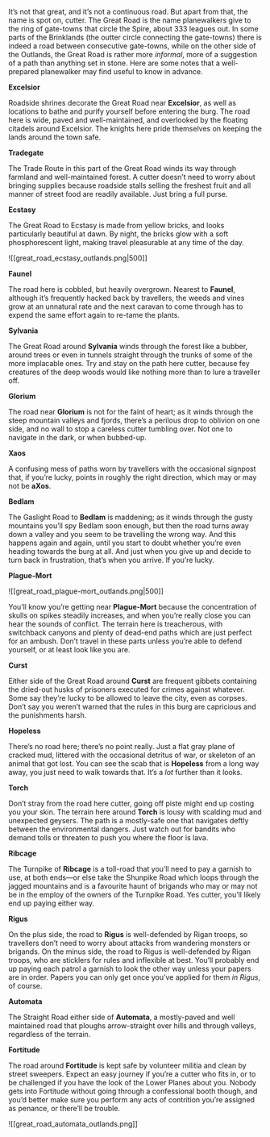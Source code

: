 It’s not that great, and it’s not a continuous road. But apart from that, the name is spot on, cutter. The Great Road is the name planewalkers give to the ring of gate-towns that circle the Spire, about 333 leagues out. In some parts of the Brinklands (the outter circle connecting the gate-towns) there is indeed a road between consecutive gate-towns, while on the other side of the Outlands, the Great Road is rather more _informal_, more of a suggestion of a path than anything set in stone. Here are some notes that a well-prepared planewalker may find useful to know in advance.

**Excelsior**

Roadside shrines decorate the Great Road near **Excelsior**, as well as locations to bathe and purify yourself before entering the burg. The road here is wide, paved and well-maintained, and overlooked by the floating citadels around Excelsior. The knights here pride themselves on keeping the lands around the town safe.

**Tradegate**

The Trade Route in this part of the Great Road winds its way through farmland and well-maintained forest. A cutter doesn’t need to worry about bringing supplies because roadside stalls selling the freshest fruit and all manner of street food are readily available. Just bring a full purse.

**Ecstasy**

The Great Road to Ecstasy is made from yellow bricks, and looks particularly beautiful at dawn. By night, the bricks glow with a soft phosphorescent light, making travel pleasurable at any time of the day.

![[great_road_ecstasy_outlands.png|500]]

**Faunel**

The road here is cobbled, but heavily overgrown. Nearest to **Faunel**, although it’s frequently hacked back by travellers, the weeds and vines grow at an unnatural rate and the next caravan to come through has to expend the same effort again to re-tame the plants.

**Sylvania**

The Great Road around **Sylvania** winds through the forest like a bubber, around trees or even in tunnels straight through the trunks of some of the more implacable ones. Try and stay on the path here cutter, because fey creatures of the deep woods would like nothing more than to lure a traveller off.

**Glorium**

The road near **Glorium** is not for the faint of heart; as it winds through the steep mountain valleys and fjords, there’s a perilous drop to oblivion on one side, and no wall to stop a careless cutter tumbling over. Not one to navigate in the dark, or when bubbed-up.

**Xaos**

A confusing mess of paths worn by travellers with the occasional signpost that, if you’re lucky, points in roughly the right direction, which may or may not be **aXos**.

**Bedlam**

The Gaslight Road to **Bedlam** is maddening; as it winds through the gusty mountains you’ll spy Bedlam soon enough, but then the road turns away down a valley and you seem to be travelling the wrong way. And this happens again and again, until you start to doubt whether you’re even heading towards the burg at all. And just when you give up and decide to turn back in frustration, that’s when you arrive. If you’re lucky.

**Plague-Mort**

![[great_road_plague-mort_outlands.png|500]]

You’ll know you’re getting near **Plague-Mort** because the concentration of skulls on spikes steadily increases, and when you’re really close you can hear the sounds of conflict. The terrain here is treacherous, with switchback canyons and plenty of dead-end paths which are just perfect for an ambush. Don’t travel in these parts unless you’re able to defend yourself, or at least look like you are.

**Curst**

Either side of the Great Road around **Curst** are frequent gibbets containing the dried-out husks of prisoners executed for crimes against whatever. Some say they’re lucky to be allowed to leave the city, even as corpses. Don’t say you weren’t warned that the rules in this burg are capricious and the punishments harsh.

**Hopeless**

There’s no road here; there’s no point really. Just a flat gray plane of cracked mud, littered with the occasional detritus of war, or skeleton of an animal that got lost. You can see the scab that is **Hopeless** from a long way away, you just need to walk towards that. It’s a _lot_ further than it looks.

**Torch**

Don’t stray from the road here cutter, going off piste might end up costing you your skin. The terrain here around **Torch** is lousy with scalding mud and unexpected geysers. The path is a mostly-safe one that navigates deftly between the environmental dangers. Just watch out for bandits who demand tolls or threaten to push you where the floor is lava.

**Ribcage**

The Turnpike of **Ribcage** is a toll-road that you’ll need to pay a garnish to use, at both ends—or else take the Shunpike Road which loops through the jagged mountains and is a favourite haunt of brigands who may or may not be in the employ of the owners of the Turnpike Road. Yes cutter, you’ll likely end up paying either way.

**Rigus**

On the plus side, the road to **Rigus** is well-defended by Rigan troops, so travellers don’t need to worry about attacks from wandering monsters or brigands. On the minus side, the road to Rigus is well-defended by Rigan troops, who are sticklers for rules and inflexible at best. You’ll probably end up paying each patrol a garnish to look the other way unless your papers are in order. Papers you can only get once you’ve applied for them _in Rigus_, of course.

**Automata**

The Straight Road either side of **Automata**, a mostly-paved and well maintained road that ploughs arrow-straight over hills and through valleys, regardless of the terrain.

**Fortitude**

The road around **Fortitude** is kept safe by volunteer militia and clean by street sweepers. Expect an easy journey if you’re a cutter who fits in, or to be challenged if you have the look of the Lower Planes about you. Nobody gets into Fortitude without going through a confessional booth though, and you’d better make sure you perform any acts of contrition you’re assigned as penance, or there’ll be trouble.

![[great_road_automata_outlands.png]]